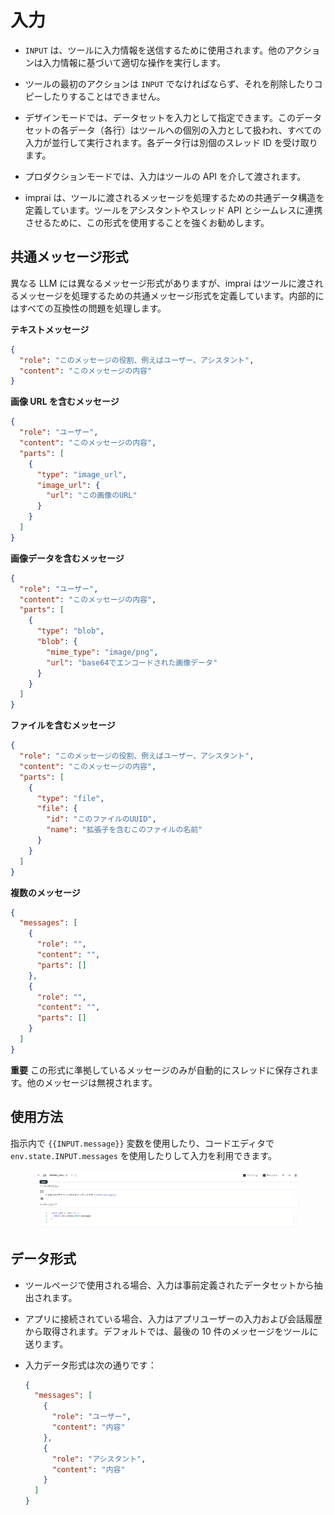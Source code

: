 # 入力

- `INPUT` は、ツールに入力情報を送信するために使用されます。他のアクションは入力情報に基づいて適切な操作を実行します。

- ツールの最初のアクションは `INPUT` でなければならず、それを削除したりコピーしたりすることはできません。

- デザインモードでは、データセットを入力として指定できます。このデータセットの各データ（各行）はツールへの個別の入力として扱われ、すべての入力が並行して実行されます。各データ行は別個のスレッド ID を受け取ります。

- プロダクションモードでは、入力はツールの API を介して渡されます。

- imprai は、ツールに渡されるメッセージを処理するための共通データ構造を定義しています。ツールをアシスタントやスレッド API とシームレスに連携させるために、この形式を使用することを強くお勧めします。

## 共通メッセージ形式

異なる LLM には異なるメッセージ形式がありますが、imprai はツールに渡されるメッセージを処理するための共通メッセージ形式を定義しています。内部的にはすべての互換性の問題を処理します。

**テキストメッセージ**

```json
{
  "role": "このメッセージの役割、例えばユーザー、アシスタント",
  "content": "このメッセージの内容"
}
```

**画像 URL を含むメッセージ**

```json
{
  "role": "ユーザー",
  "content": "このメッセージの内容",
  "parts": [
    {
      "type": "image_url",
      "image_url": {
        "url": "この画像のURL"
      }
    }
  ]
}
```

**画像データを含むメッセージ**

```json
{
  "role": "ユーザー",
  "content": "このメッセージの内容",
  "parts": [
    {
      "type": "blob",
      "blob": {
        "mime_type": "image/png",
        "url": "base64でエンコードされた画像データ"
      }
    }
  ]
}
```

**ファイルを含むメッセージ**

```json
{
  "role": "このメッセージの役割、例えばユーザー、アシスタント",
  "content": "このメッセージの内容",
  "parts": [
    {
      "type": "file",
      "file": {
        "id": "このファイルのUUID",
        "name": "拡張子を含むこのファイルの名前"
      }
    }
  ]
}
```

**複数のメッセージ**

```json
{
  "messages": [
    {
      "role": "",
      "content": "",
      "parts": []
    },
    {
      "role": "",
      "content": "",
      "parts": []
    }
  ]
}
```

**重要**
この形式に準拠しているメッセージのみが自動的にスレッドに保存されます。他のメッセージは無視されます。

## 使用方法

指示内で `{{INPUT.message}}` 変数を使用したり、コードエディタで `env.state.INPUT.messages` を使用したりして入力を利用できます。

<figure><img src="../../../images/screenshot-20240628-142015.png"></figure>

## データ形式

- ツールページで使用される場合、入力は事前定義されたデータセットから抽出されます。

- アプリに接続されている場合、入力はアプリユーザーの入力および会話履歴から取得されます。デフォルトでは、最後の 10 件のメッセージをツールに送ります。

- 入力データ形式は次の通りです：

  ```json
  {
    "messages": [
      {
        "role": "ユーザー",
        "content": "内容"
      },
      {
        "role": "アシスタント",
        "content": "内容"
      }
    ]
  }
  ```

<!-- ご不明点がありましたら、お知らせください。 -->
